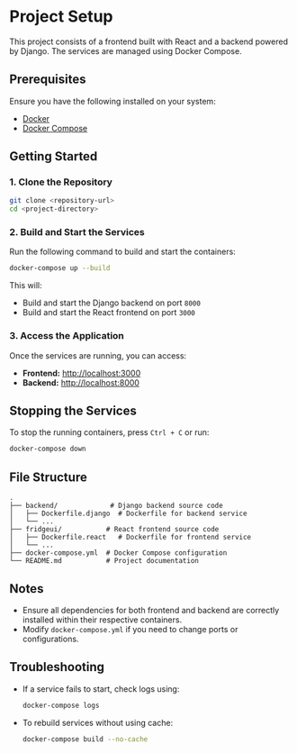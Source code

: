 # Project Setup

This project consists of a frontend built with React and a backend powered by Django. The services are managed using Docker Compose.

## Prerequisites

Ensure you have the following installed on your system:
- [Docker](https://www.docker.com/get-started)
- [Docker Compose](https://docs.docker.com/compose/install/)

## Getting Started

### 1. Clone the Repository
```sh
git clone <repository-url>
cd <project-directory>
```

### 2. Build and Start the Services
Run the following command to build and start the containers:
```sh
docker-compose up --build
```
This will:
- Build and start the Django backend on port `8000`
- Build and start the React frontend on port `3000`

### 3. Access the Application
Once the services are running, you can access:
- **Frontend:** [http://localhost:3000](http://localhost:3000)
- **Backend:** [http://localhost:8000](http://localhost:8000)

## Stopping the Services
To stop the running containers, press `Ctrl + C` or run:
```sh
docker-compose down
```

## File Structure
```
.
├── backend/             # Django backend source code
│   ├── Dockerfile.django  # Dockerfile for backend service
│   └── ...
├── fridgeui/           # React frontend source code
│   ├── Dockerfile.react   # Dockerfile for frontend service
│   └── ...
├── docker-compose.yml  # Docker Compose configuration
└── README.md           # Project documentation
```

## Notes
- Ensure all dependencies for both frontend and backend are correctly installed within their respective containers.
- Modify `docker-compose.yml` if you need to change ports or configurations.

## Troubleshooting
- If a service fails to start, check logs using:
  ```sh
  docker-compose logs
  ```
- To rebuild services without using cache:
  ```sh
  docker-compose build --no-cache
  ```

